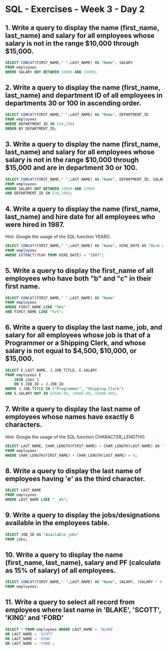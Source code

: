# SQL - Exercises - Week 3 - Day 2

## 1. Write a query to display the name (first_name, last_name) and salary for all employees whose salary is not in the range $10,000 through $15,000.

```sql
SELECT CONCAT(FIRST_NAME," ",LAST_NAME) AS "Name", SALARY
FROM employees
WHERE SALARY NOT BETWEEN 10000 AND 15000;
```

## 2. Write a query to display the name (first_name, last_name) and department ID of all employees in departments 30 or 100 in ascending order.

```sql
SELECT CONCAT(FIRST_NAME," ",LAST_NAME) AS "Name", DEPARTMENT_ID
FROM employees
WHERE DEPARTMENT_ID IN (30,100)
ORDER BY DEPARTMENT_ID;
```

## 3. Write a query to display the name (first_name, last_name) and salary for all employees whose salary is not in the range $10,000 through $15,000 and are in department 30 or 100.

```sql
SELECT CONCAT(FIRST_NAME," ",LAST_NAME) AS "Name", DEPARTMENT_ID, SALARY
FROM employees
WHERE SALARY NOT BETWEEN 10000 AND 15000
AND DEPARTMENT_ID IN (30,100);
```

## 4. Write a query to display the name (first_name, last_name) and hire date for all employees who were hired in 1987.
Hint: Google the usage of the SQL function YEAR().

```sql
SELECT CONCAT(FIRST_NAME," ",LAST_NAME) AS "Name", HIRE_DATE AS "Hire date"
FROM employees
WHERE EXTRACT(YEAR FROM HIRE_DATE) = "1987";
```

## 5. Write a query to display the first_name of all employees who have both "b" and "c" in their first name.

```sql
SELECT CONCAT(FIRST_NAME," ",LAST_NAME) AS "Name"
FROM employees
WHERE FIRST_NAME LIKE "%b%" 
AND FIRST_NAME LIKE "%c%";
```

## 6. Write a query to display the last name, job, and salary for all employees whose job is that of a Programmer or a Shipping Clerk, and whose salary is not equal to $4,500, $10,000, or $15,000.

```sql
SELECT E.LAST_NAME, J.JOB_TITLE, E.SALARY
FROM employees E
	JOIN jobs J 
	ON E.JOB_ID = J.JOB_ID
WHERE J.JOB_TITLE IN ("Programmer", "Shipping Clerk") 
AND E.SALARY NOT IN (4500.00, 10000.00, 15000.00);
```

## 7. Write a query to display the last name of employees whose names have exactly 6 characters.
Hint: Google the usage of the SQL function CHARACTER_LENGTH().

```sql
SELECT LAST_NAME, CHAR_LENGTH(FIRST_NAME) + CHAR_LENGTH(LAST_NAME) AS "Name length"
FROM employees
WHERE CHAR_LENGTH(FIRST_NAME) + CHAR_LENGTH(LAST_NAME) = 6;
```

## 8. Write a query to display the last name of employees having 'e' as the third character.

```sql
SELECT LAST_NAME
FROM employees
WHERE LAST_NAME LIKE "__e%";
```

## 9. Write a query to display the jobs/designations available in the employees table.

```sql
SELECT JOB_ID AS "Available jobs"
FROM jobs;
```

## 10. Write a query to display the name (first_name, last_name), salary and PF (calculate as 15% of salary) of all employees.

```sql
SELECT CONCAT(FIRST_NAME," ",LAST_NAME) AS "Name", SALARY, (SALARY * 0.15) AS PF 
FROM employees;
```

## 11. Write a query to select all record from employees where last name in 'BLAKE', 'SCOTT', 'KING' and 'FORD'

```sql
SELECT * FROM employees WHERE LAST_NAME = 'BLAKE'
OR LAST_NAME = 'SCOTT'
OR LAST_NAME = 'KING' 
OR LAST_NAME = 'FORD';
```
